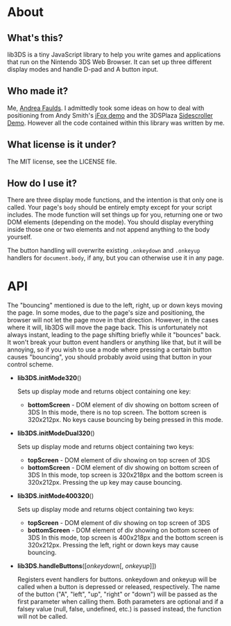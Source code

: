 About
=====

What's this?
------------
lib3DS is a tiny JavaScript library to help you write games and applications that run on the Nintendo 3DS Web Browser. It can set up three different display modes and handle D-pad and A button input.

Who made it?
------------
Me, [Andrea Faulds](http://ajf.me/). I admittedly took some ideas on how to deal with positioning from Andy Smith's [jFox demo](http://3ds.andysmith.co.uk/jFox.html) and the 3DSPlaza [Sidescroller Demo](http://www.3dsplaza.com/apps/sidescroller/). However all the code contained within this library was written by me.

What license is it under?
-------------------------
The MIT license, see the LICENSE file.

How do I use it?
----------------
There are three display mode functions, and the intention is that only one is called. Your page's `body` should be entirely empty except for your script includes. The mode function will set things up for you, returning one or two DOM elements (depending on the mode). You should display everything inside those one or two elements and not append anything to the body yourself.

The button handling will overwrite existing `.onkeydown` and `.onkeyup` handlers for `document.body`, if any, but you can otherwise use it in any page.

API
===

The "bouncing" mentioned is due to the left, right, up or down keys moving the page. In some modes, due to the page's size and positioning, the browser will not let the page move in that direction. However, in the cases where it will, lib3DS will move the page back. This is unfortunately not always instant, leading to the page shifting briefly while it "bounces" back. It won't break your button event handlers or anything like that, but it will be annoying, so if you wish to use a mode where pressing a certain button causes "bouncing", you should probably avoid using that button in your control scheme.

* **lib3DS.initMode320**()
  
  Sets up display mode and returns object containing one key:
  * **bottomScreen** - DOM element of div showing on bottom screen of 3DS
  In this mode, there is no top screen. The bottom screen is 320x212px.
  No keys cause bouncing by being pressed in this mode.
  
* **lib3DS.initModeDual320**()
  
  Sets up display mode and returns object containing two keys:
  * **topScreen** - DOM element of div showing on top screen of 3DS
  * **bottomScreen** - DOM element of div showing on bottom screen of 3DS
  In this mode, top screen is 320x218px and the bottom screen is 320x212px.
  Pressing the up key may cause bouncing.

* **lib3DS.initMode400320**()
  
  Sets up display mode and returns object containing two keys:
  * **topScreen** - DOM element of div showing on top screen of 3DS
  * **bottomScreen** - DOM element of div showing on bottom screen of 3DS
  In this mode, top screen is 400x218px and the bottom screen is 320x212px.
  Pressing the left, right or down keys may cause bouncing.

* **lib3DS.handleButtons**([*onkeydown*[, *onkeyup*]])
  
  Registers event handlers for buttons. onkeydown and onkeyup will be
  called when a button is depressed or released, respectively. The name of
  the button ("A", "left", "up", "right" or "down") will be passed as the
  first parameter when calling them. Both parameters are optional and if
  a falsey value (null, false, undefined, etc.) is passed instead, the
  function will not be called.
